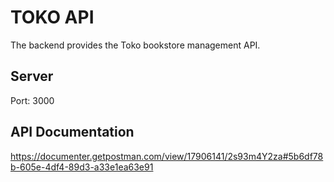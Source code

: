 # TOKO API
The backend provides the Toko bookstore management API.

## Server 

Port: 3000
## API Documentation
https://documenter.getpostman.com/view/17906141/2s93m4Y2za#5b6df78b-605e-4df4-89d3-a33e1ea63e91